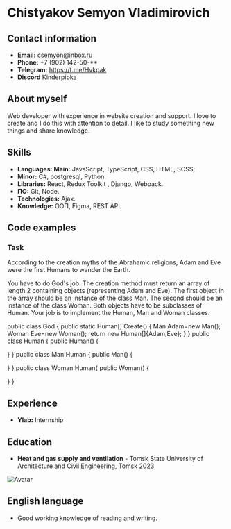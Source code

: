 # Chistyakov Semyon Vladimirovich



## Contact information
- **Email:** csemyon@inbox.ru
- **Phone:** +7 (902) 142-50-**
- **Telegram:** https://t.me/Hvkpak
- **Discord** Kinderpipka



## About myself
Web developer with experience in website creation and support. I love to create and
I do this with attention to detail. I like to study something
new things and share knowledge.




## Skills
- **Languages: Main:** JavaScript, TypeScript, CSS, HTML, SCSS;
- **Minor:** C#, postgresql, Python.
- **Libraries:** React, Redux Toolkit , Django, Webpack.
- **ПО:** Git, Node.
- **Technologies:** Ajax.
- **Knowledge:** ООП, Figma, REST API.




## Code examples

### Task

According to the creation myths of the Abrahamic religions, Adam and Eve were the first Humans to wander the Earth.

You have to do God's job. The creation method must return an array of length 2 containing objects (representing Adam and Eve). The first object in the array should be an instance of the class Man. The second should be an instance of the class Woman. Both objects have to be subclasses of Human. Your job is to implement the Human, Man and Woman classes.

 public class God
 {
  public static Human[] Create()
  {
    Man Adam=new Man();
    Woman Eve=new Woman();
    return new Human[]{Adam,Eve}; 
  }
 }
  public class Human
  {
    public Human()
   {
    
   }
  }
  public class Man:Human
  {
   public Man()
   {

   }
  }
  public class Woman:Human{
   public Woman()
   {

   }
  }



## Experience
- **Ylab:** Internship
    


## Education
- **Heat and gas supply and ventilation** - Tomsk State University of Architecture and Civil Engineering, Tomsk 2023

![Avatar](D:/twich/faMPjgE9pOw.jpg)

## English language
- Good working knowledge of reading and writing.